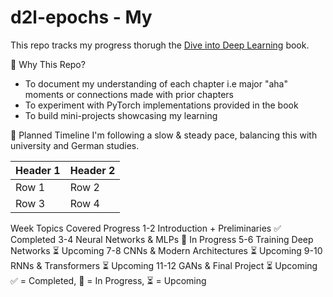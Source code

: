 # d2l-epochs - My 
This repo tracks my progress thorugh the [Dive into Deep Learning](https://d2l.ai/index.html) book. 

📌 Why This Repo?
  - To document my understanding of each chapter i.e major "aha" moments or connections made with prior chapters
  - To experiment with PyTorch implementations provided in the book
  - To build mini-projects showcasing my learning


📅 Planned Timeline
I'm following a slow & steady pace, balancing this with university and German studies.

| Header 1 | Header 2 |
|----------|----------|
| Row 1    | Row 2    |
| Row 3    | Row 4    |
Week	Topics Covered	Progress
1-2	Introduction + Preliminaries	✅ Completed
3-4	Neural Networks & MLPs	🔄 In Progress
5-6	Training Deep Networks	⏳ Upcoming
7-8	CNNs & Modern Architectures	⏳ Upcoming
9-10	RNNs & Transformers	⏳ Upcoming
11-12	GANs & Final Project	⏳ Upcoming
✅ = Completed, 🔄 = In Progress, ⏳ = Upcoming
